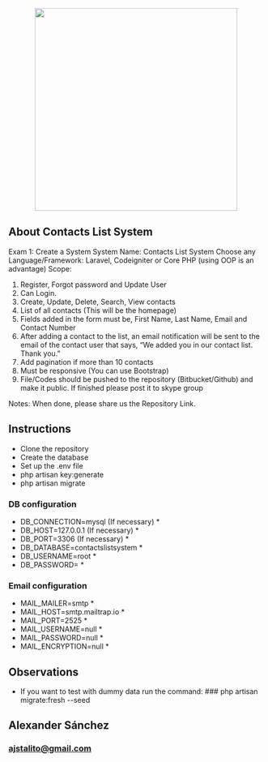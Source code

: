 <p align="center"><img src="https://res.cloudinary.com/dtfbvvkyp/image/upload/v1566331377/laravel-logolockup-cmyk-red.svg" width="400"></p>

## About Contacts List System

Exam 1: Create a System
System Name: Contacts List System
Choose any Language/Framework: Laravel, Codeigniter or Core PHP (using OOP is an advantage)
Scope: 
1.  Register, Forgot password and Update User
2.  Can Login.
3.  Create, Update, Delete, Search, View contacts
4.  List of all contacts (This will be the homepage)
5.  Fields added in the form must be, First Name, Last Name, Email and Contact Number
6.  After adding a contact to the list, an email notification will be sent to the email of the contact user that says, “We added you in our contact list. Thank you.”
7.  Add pagination if more than 10 contacts
8.  Must be responsive (You can use Bootstrap)
9.  File/Codes should be pushed to the repository (Bitbucket/Github) and make it public. 
If finished please post it to skype group 

Notes: When done, please share us the Repository Link.


## Instructions

- Clone the repository
- Create the database
- Set up the .env file
- php artisan key:generate
- php artisan migrate

### DB configuration ###
* DB_CONNECTION=mysql (If necessary) * 
* DB_HOST=127.0.0.1 (If necessary) *
* DB_PORT=3306 (If necessary) *
* DB_DATABASE=contactslistsystem * 
* DB_USERNAME=root * 
* DB_PASSWORD= * 

### Email configuration ###
* MAIL_MAILER=smtp *
* MAIL_HOST=smtp.mailtrap.io *
* MAIL_PORT=2525 *
* MAIL_USERNAME=null *
* MAIL_PASSWORD=null *
* MAIL_ENCRYPTION=null *

## Observations ##

- If you want to test with dummy data run the command: ### php artisan migrate:fresh --seed

## Alexander Sánchez ##
### ajstalito@gmail.com ##



